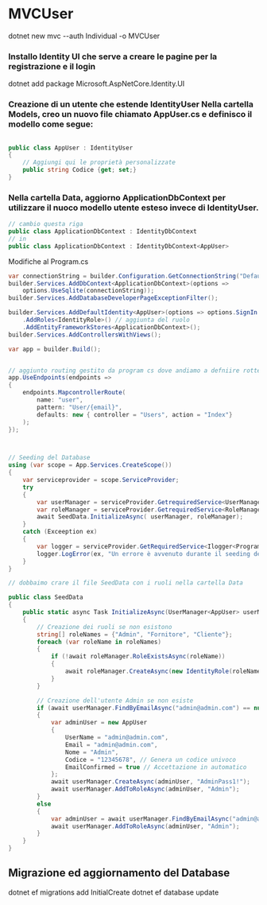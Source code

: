 # MVCUser 

dotnet new mvc  --auth Individual -o MVCUser

 ### Installo Identity UI che serve a creare le pagine per la registrazione e il login

dotnet add package Microsoft.AspNetCore.Identity.UI


### Creazione di un utente che estende IdentityUser Nella cartella Models, creo un nuovo file chiamato AppUser.cs e definisco il modello come segue:

```csharp

public class AppUser : IdentityUser
{
    // Aggiungi qui le proprietà personalizzate
    public string Codice {get; set;}
}
```

### Nella cartella Data, aggiorno ApplicationDbContext per utilizzare il nuoco modello utente esteso invece di IdentityUser.

```csharp
// cambio questa riga
public class ApplicationDbContext : IdentityDbContext
// in
public class ApplicationDbContext : IdentityDbContext<AppUser>
```

Modifiche al Program.cs

```csharp
var connectionString = builder.Configuration.GetConnectionString("DefaultConnection") ?? throw new InvalidOperationException("Connection string 'DefaultConnection' not found.");
builder.Services.AddDbContext<ApplicationDbContext>(options =>
    options.UseSqlite(connectionString));
builder.Services.AddDatabaseDeveloperPageExceptionFilter();

builder.Services.AddDefaultIdentity<AppUser>(options => options.SignIn.RequireConfirmedAccount = true) // cambio identityUser in AppUser
    .AddRoles<IdentityRole>() // aggiunta del ruolo
    .AddEntityFrameworkStores<ApplicationDbContext>();
builder.Services.AddControllersWithViews();

var app = builder.Build();


// aggiunto routing gestito da program cs dove andiamo a defniire rotte specifiche
app.UseEndpoints(endpoints =>
{
    endpoints.MapcontrollerRoute(
        name: "user",
        pattern: "User/{email}",
        defaults: new { controller = "Users", action = "Index"}
    );
});



// Seeding del Database
using (var scope = App.Services.CreateScope())
{
    var serviceprovider = scope.ServiceProvider;
    try
    {
        var userManager = serviceProvider.GetrequiredService<UserManager<AppUser>>();
        var roleManager = serviceProvider.GetrequiredService<RoleManager<IdentityRole>>();
        await SeedData.InitializeAsync( userManager, roleManager);
    }
    catch (Exceeption ex)
    {
        var logger = serviceProvider.GetRequiredService<Ilogger<Program>>();
        logger.LogError(ex, "Un errore è avvenuto durante il seeding del Database.");
    }
}

// dobbaimo crare il file SeedData con i ruoli nella cartella Data

public class SeedData
{
    public static async Task InitializeAsync(UserManager<AppUser> userManager, RoleManager<IdentityRole> roleManager)
    {
        // Creazione dei ruoli se non esistono 
        string[] roleNames = {"Admin", "Fornitore", "Cliente"};
        foreach (var roleName in roleNames)
        {
            if (!await roleManager.RoleExistsAsync(roleName))
            {
                await roleManager.CreateAsync(new IdentityRole(roleName));
            }
        }

        // Creazione dell'utente Admin se non esiste
        if (await userManager.FindByEmailAsync("admin@admin.com") == null)
        {
            var adminUser = new AppUser
            {
                UserName = "admin@admin.com",
                Email = "admin@admin.com",
                Nome = "Admin",
                Codice = "12345678", // Genera un codice univoco
                EmailConfirmed = true // Accettazione in automatico
            };
            await userManager.CreateAsync(adminUser, "AdminPass1!");
            await userManager.AddToRoleAsync(adminUser, "Admin");
        }
        else 
        {
            var adminUser = await userManager.FindByEmailAsync("admin@admin.com");
            await userManager.AddToRoleAsync(adminUser, "Admin");
        }
    }
}

```


## Migrazione ed aggiornamento del Database


dotnet ef migrations add InitialCreate
dotnet ef database update